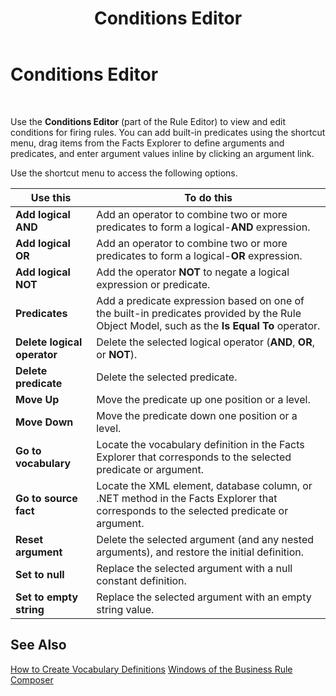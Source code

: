 ﻿---
title: Conditions Editor
TOCTitle: Conditions Editor
ms:assetid: 4bc3780f-7a5b-401d-93a2-38fd82aeab4d
ms:mtpsurl: https://msdn.microsoft.com/en-us/library/Aa560023(v=BTS.80)
ms:contentKeyID: 51527859
ms.date: 08/30/2017
mtps_version: v=BTS.80
f1_keywords:
- bts10.bre.conditions
---

# Conditions Editor

 

Use the **Conditions Editor** (part of the Rule Editor) to view and edit conditions for firing rules. You can add built-in predicates using the shortcut menu, drag items from the Facts Explorer to define arguments and predicates, and enter argument values inline by clicking an argument link.

Use the shortcut menu to access the following options.

<table>
<thead>
<tr class="header">
<th>Use this</th>
<th>To do this</th>
</tr>
</thead>
<tbody>
<tr class="odd">
<td><strong>Add logical AND</strong></td>
<td>Add an operator to combine two or more predicates to form a logical-<strong>AND</strong> expression.</td>
</tr>
<tr class="even">
<td><strong>Add logical OR</strong></td>
<td>Add an operator to combine two or more predicates to form a logical-<strong>OR</strong> expression.</td>
</tr>
<tr class="odd">
<td><strong>Add logical NOT</strong></td>
<td>Add the operator <strong>NOT</strong> to negate a logical expression or predicate.</td>
</tr>
<tr class="even">
<td><strong>Predicates</strong></td>
<td>Add a predicate expression based on one of the built-in predicates provided by the Rule Object Model, such as the <strong>Is Equal To</strong> operator.</td>
</tr>
<tr class="odd">
<td><strong>Delete logical operator</strong></td>
<td>Delete the selected logical operator (<strong>AND</strong>, <strong>OR</strong>, or <strong>NOT</strong>).</td>
</tr>
<tr class="even">
<td><strong>Delete predicate</strong></td>
<td>Delete the selected predicate.</td>
</tr>
<tr class="odd">
<td><strong>Move Up</strong></td>
<td>Move the predicate up one position or a level.</td>
</tr>
<tr class="even">
<td><strong>Move Down</strong></td>
<td>Move the predicate down one position or a level.</td>
</tr>
<tr class="odd">
<td><strong>Go to vocabulary</strong></td>
<td>Locate the vocabulary definition in the Facts Explorer that corresponds to the selected predicate or argument.</td>
</tr>
<tr class="even">
<td><strong>Go to source fact</strong></td>
<td>Locate the XML element, database column, or .NET method in the Facts Explorer that corresponds to the selected predicate or argument.</td>
</tr>
<tr class="odd">
<td><strong>Reset argument</strong></td>
<td>Delete the selected argument (and any nested arguments), and restore the initial definition.</td>
</tr>
<tr class="even">
<td><strong>Set to null</strong></td>
<td>Replace the selected argument with a null constant definition.</td>
</tr>
<tr class="odd">
<td><strong>Set to empty string</strong></td>
<td>Replace the selected argument with an empty string value.</td>
</tr>
</tbody>
</table>


## See Also

[How to Create Vocabulary Definitions](https://msdn.microsoft.com/library/aa560743\(v=bts.80\))  
[Windows of the Business Rule Composer](https://msdn.microsoft.com/library/aa561030\(v=bts.80\))

